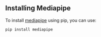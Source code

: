 ## Installing Mediapipe

To install [mediapipe](https://pypi.org/project/mediapipe/) using pip, you can use:
```bash
pip install mediapipe
```
